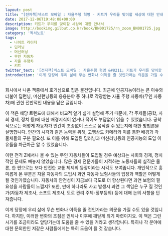 ```yaml
---
layout: post
title: "[전자책]넥스트 모바일 : 자율주행 혁명 - 키트가 우리를 맞이할 세상에 대한 안내서"
date: 2017-12-06T19:48:08+00:00
description: 키트가 우리를 맞이할 세상에 대한 안내서
image: http://bookimg.gilbut.co.kr/book/BN001725/rn_zoom_BN001725.jpg
category: '독서노트'  
tags: 
  - 나이트 라이더
  - 딥러닝
  - 머신러닝
  - 무인 자동차
  - 자율 주행차
  - 키트
twitter_text: '[전자책]넥스트 모바일 : 자율주행 혁명 &#8211; 키트가 우리를 맞이할 세상에 대한 안내서'
introduction: '이게 당장에 우리 삶에 무슨 변화나 이득을 줄 것인가라는 의문을 가질 수도 있을 것입니다.'
---
```


회사에서 나온 책중에서 호기심으로 집은 물건입니다. 최근에 인공지능이라는 큰 이슈와 더불어 딥런닝, 머신런닝등의 응용분야 중 하나로 각광받는 자율 주행 자동차(무인 자동차)에 관한 전반적인 내용을 담은 글입니다. 

이 책은 해당 트렌드에 대해서 비교적 알기 쉽게 설명해 주기 때문에, 각 주제들(공학, 사회 경제, 정치 등)에 대한 배경지식이 없거나 적어도 부담없이 읽을 수 있었습니다. 공학적으로는 어떻게 자동차가 인간이 조종없이 스스로 움직일 수 있는지에 대한 방법론을 설명합니다. 인간의 시각과 같은 능력을 위해, 고행상도 카메라와 이를 통한 배경과 각 물체들의 구분 필요성. 또 이를 위해 도입된 딥러닝과 머신러닝등의 인공지능의 도입 이유들을 차근차근 알 수 있었습니다.

이런 전격 Z에서나 볼 수 있는 무인 자동차들이 도입될 경우 예상되는 사회와 경제, 정치적인 문제도 빼놓지 않았습니다. 많은 경제 전문가들이 지적하는 노동자들의 실직은 물론, 한 편으로는 보다 안전한 교통 체제의 등장이라는 시각도 보여줍니다. 개인적으로 흥미롭게 본 부분은 자율 자동차의 도입시 과연 자동차 보험사들의 입장과 역할은 어떻게 될 것인가였습니다. 자동차의 안전성이 지금보다 극도로 더 향상된다면 과연 보험의 필요성을 사람들이 느낄지? 또한, 만에 하나라도 사고 발생시 과연 그 책임은 누구 질 것인가(자동차 제조사, 소프트 제조사, 도로 관리 주체-정부등의) 등에 대해 논의 사항을 던져줍니다.

이게 당장에 우리 삶에 무슨 변화나 이득을 줄 것인가라는 의문을 가질 수도 있을 것입니다. 하지만, 이러한 변화의 조짐은 언제나 이후에 깨닫게 되기 마련이지요. 이 책은 그런 시기를 조금이라도 앞당기는데 도움을 줄 수 있을 거라고 생각합니다. 특히나 각 분야에 대한 문외한인 저같은 사람들에게는 특히 도움이 될 것 같습니다.